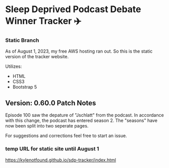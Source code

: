 # Sleep Deprived Podcast Debate Winner Tracker :airplane:

### Static Branch

As of August 1, 2023, my free AWS hosting ran out. So this is the static version of 
the tracker website.

Utilizes:
- HTML
- CSS3
- Bootstrap 5


## Version: 0.60.0 Patch Notes
Episode 100 saw the depature of "Jschlatt" from the podcast. In accordance with this change, the podcast has
entered season 2. The "seasons" have now been split into two seperate pages.

For suggestions and corrections feel free to start an issue.


### temp URL for static site until August 1
https://kylenotfound.github.io/sdp-tracker/index.html
